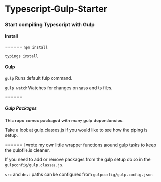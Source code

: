 # Typescript-Gulp-Starter
### Start compiling Typescript with Gulp

#### Install
======
`npm install`

`typings install`

#### Gulp
`gulp` Runs default fulp command.

`gulp watch` Watches for changes on sass and ts files.

======

##### Gulp Packages
This repo comes packaged with many gulp dependencies.

Take a look at gulp.classes.js if you would like to see how the piping is setup.

======
I wrote my own little wrapper functions around gulp tasks to keep the gulpfile.js cleaner.

If you need to add or remove packages from the gulp setup do so in the `gulpconfig/gulp.classes.js`.

`src` and `dest` paths can be configured from `gulpconfig/gulp.config.json`

